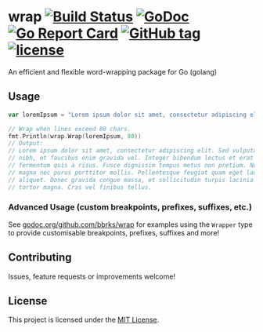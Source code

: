 # wrap [![Build Status](https://travis-ci.org/bbrks/wrap.svg)](https://travis-ci.org/bbrks/wrap) [![GoDoc](https://godoc.org/github.com/bbrks/wrap?status.svg)](https://godoc.org/github.com/bbrks/wrap) [![Go Report Card](https://goreportcard.com/badge/github.com/bbrks/wrap)](https://goreportcard.com/report/github.com/bbrks/wrap) [![GitHub tag](https://img.shields.io/github/tag/bbrks/wrap.svg)](https://github.com/bbrks/wrap/releases) [![license](https://img.shields.io/github/license/bbrks/wrap.svg)](https://github.com/bbrks/wrap/blob/master/LICENSE)

An efficient and flexible word-wrapping package for Go (golang)

## Usage

```go
var loremIpsum = "Lorem ipsum dolor sit amet, consectetur adipiscing elit. Sed vulputate quam nibh, et faucibus enim gravida vel. Integer bibendum lectus et erat semper fermentum quis a risus. Fusce dignissim tempus metus non pretium. Nunc sagittis magna nec purus porttitor mollis. Pellentesque feugiat quam eget laoreet aliquet. Donec gravida congue massa, et sollicitudin turpis lacinia a. Fusce non tortor magna. Cras vel finibus tellus."

// Wrap when lines exceed 80 chars.
fmt.Println(wrap.Wrap(loremIpsum, 80))
// Output:
// Lorem ipsum dolor sit amet, consectetur adipiscing elit. Sed vulputate quam
// nibh, et faucibus enim gravida vel. Integer bibendum lectus et erat semper
// fermentum quis a risus. Fusce dignissim tempus metus non pretium. Nunc sagittis
// magna nec purus porttitor mollis. Pellentesque feugiat quam eget laoreet
// aliquet. Donec gravida congue massa, et sollicitudin turpis lacinia a. Fusce non
// tortor magna. Cras vel finibus tellus.
```

### Advanced Usage (custom breakpoints, prefixes, suffixes, etc.)

See [godoc.org/github.com/bbrks/wrap](https://godoc.org/github.com/bbrks/wrap) for examples using the `Wrapper` type to provide customisable breakpoints, prefixes, suffixes and more!

## Contributing

Issues, feature requests or improvements welcome!

## License
This project is licensed under the [MIT License](LICENSE).

